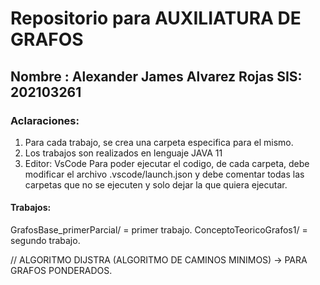 # Repositorio para AUXILIATURA DE GRAFOS

Nombre : Alexander James Alvarez Rojas
SIS: 202103261
---
### Aclaraciones: 
1. Para cada trabajo, se crea una carpeta especifica para el mismo. 
2. Los trabajos son realizados en lenguaje JAVA 11
3. Editor: VsCode
    Para poder ejecutar el codigo, de cada carpeta, debe modificar el archivo .vscode/launch.json y debe comentar todas las carpetas que no se ejecuten y solo dejar la que quiera ejecutar.

#### Trabajos: 
GrafosBase_primerParcial/ = primer trabajo.
ConceptoTeoricoGrafos1/ = segundo trabajo.



// ALGORITMO DIJSTRA (ALGORITMO DE CAMINOS MINIMOS) -> PARA GRAFOS PONDERADOS.